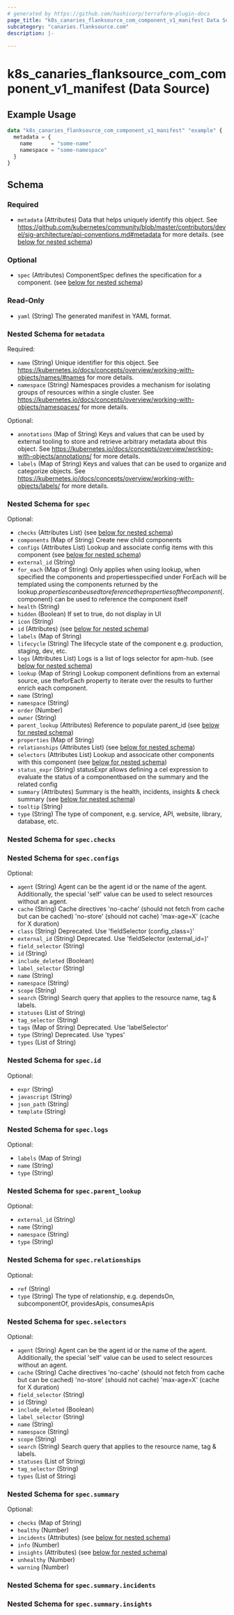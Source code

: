 ```yaml
---
# generated by https://github.com/hashicorp/terraform-plugin-docs
page_title: "k8s_canaries_flanksource_com_component_v1_manifest Data Source - terraform-provider-k8s"
subcategory: "canaries.flanksource.com"
description: |-
  
---
```


# k8s_canaries_flanksource_com_component_v1_manifest (Data Source)



## Example Usage

```terraform
data "k8s_canaries_flanksource_com_component_v1_manifest" "example" {
  metadata = {
    name      = "some-name"
    namespace = "some-namespace"
  }
}
```

<!-- schema generated by tfplugindocs -->
## Schema

### Required

- `metadata` (Attributes) Data that helps uniquely identify this object. See https://github.com/kubernetes/community/blob/master/contributors/devel/sig-architecture/api-conventions.md#metadata for more details. (see [below for nested schema](#nestedatt--metadata))

### Optional

- `spec` (Attributes) ComponentSpec defines the specification for a component. (see [below for nested schema](#nestedatt--spec))

### Read-Only

- `yaml` (String) The generated manifest in YAML format.

<a id="nestedatt--metadata"></a>
### Nested Schema for `metadata`

Required:

- `name` (String) Unique identifier for this object. See https://kubernetes.io/docs/concepts/overview/working-with-objects/names/#names for more details.
- `namespace` (String) Namespaces provides a mechanism for isolating groups of resources within a single cluster. See https://kubernetes.io/docs/concepts/overview/working-with-objects/namespaces/ for more details.

Optional:

- `annotations` (Map of String) Keys and values that can be used by external tooling to store and retrieve arbitrary metadata about this object. See https://kubernetes.io/docs/concepts/overview/working-with-objects/annotations/ for more details.
- `labels` (Map of String) Keys and values that can be used to organize and categorize objects. See https://kubernetes.io/docs/concepts/overview/working-with-objects/labels/ for more details.


<a id="nestedatt--spec"></a>
### Nested Schema for `spec`

Optional:

- `checks` (Attributes List) (see [below for nested schema](#nestedatt--spec--checks))
- `components` (Map of String) Create new child components
- `configs` (Attributes List) Lookup and associate config items with this component (see [below for nested schema](#nestedatt--spec--configs))
- `external_id` (String)
- `for_each` (Map of String) Only applies when using lookup, when specified the components and propertiesspecified under ForEach will be templated using the components returned by the lookup${.properties} can be used to reference the properties of the component${.component} can be used to reference the component itself
- `health` (String)
- `hidden` (Boolean) If set to true, do not display in UI
- `icon` (String)
- `id` (Attributes) (see [below for nested schema](#nestedatt--spec--id))
- `labels` (Map of String)
- `lifecycle` (String) The lifecycle state of the component e.g. production, staging, dev, etc.
- `logs` (Attributes List) Logs is a list of logs selector for apm-hub. (see [below for nested schema](#nestedatt--spec--logs))
- `lookup` (Map of String) Lookup component definitions from an external source, use theforEach property to iterate over the results to further enrich each component.
- `name` (String)
- `namespace` (String)
- `order` (Number)
- `owner` (String)
- `parent_lookup` (Attributes) Reference to populate parent_id (see [below for nested schema](#nestedatt--spec--parent_lookup))
- `properties` (Map of String)
- `relationships` (Attributes List) (see [below for nested schema](#nestedatt--spec--relationships))
- `selectors` (Attributes List) Lookup and associcate other components with this component (see [below for nested schema](#nestedatt--spec--selectors))
- `status_expr` (String) statusExpr allows defining a cel expression to evaluate the status of a componentbased on the summary and the related config
- `summary` (Attributes) Summary is the health, incidents, insights & check summary (see [below for nested schema](#nestedatt--spec--summary))
- `tooltip` (String)
- `type` (String) The type of component, e.g. service, API, website, library, database, etc.

<a id="nestedatt--spec--checks"></a>
### Nested Schema for `spec.checks`


<a id="nestedatt--spec--configs"></a>
### Nested Schema for `spec.configs`

Optional:

- `agent` (String) Agent can be the agent id or the name of the agent. Additionally, the special 'self' value can be used to select resources without an agent.
- `cache` (String) Cache directives 'no-cache' (should not fetch from cache but can be cached) 'no-store' (should not cache) 'max-age=X' (cache for X duration)
- `class` (String) Deprecated. Use 'fieldSelector (config_class=)'
- `external_id` (String) Deprecated. Use 'fieldSelector (external_id=)'
- `field_selector` (String)
- `id` (String)
- `include_deleted` (Boolean)
- `label_selector` (String)
- `name` (String)
- `namespace` (String)
- `scope` (String)
- `search` (String) Search query that applies to the resource name, tag & labels.
- `statuses` (List of String)
- `tag_selector` (String)
- `tags` (Map of String) Deprecated. Use 'labelSelector'
- `type` (String) Deprecated. Use 'types'
- `types` (List of String)


<a id="nestedatt--spec--id"></a>
### Nested Schema for `spec.id`

Optional:

- `expr` (String)
- `javascript` (String)
- `json_path` (String)
- `template` (String)


<a id="nestedatt--spec--logs"></a>
### Nested Schema for `spec.logs`

Optional:

- `labels` (Map of String)
- `name` (String)
- `type` (String)


<a id="nestedatt--spec--parent_lookup"></a>
### Nested Schema for `spec.parent_lookup`

Optional:

- `external_id` (String)
- `name` (String)
- `namespace` (String)
- `type` (String)


<a id="nestedatt--spec--relationships"></a>
### Nested Schema for `spec.relationships`

Optional:

- `ref` (String)
- `type` (String) The type of relationship, e.g. dependsOn, subcomponentOf, providesApis, consumesApis


<a id="nestedatt--spec--selectors"></a>
### Nested Schema for `spec.selectors`

Optional:

- `agent` (String) Agent can be the agent id or the name of the agent. Additionally, the special 'self' value can be used to select resources without an agent.
- `cache` (String) Cache directives 'no-cache' (should not fetch from cache but can be cached) 'no-store' (should not cache) 'max-age=X' (cache for X duration)
- `field_selector` (String)
- `id` (String)
- `include_deleted` (Boolean)
- `label_selector` (String)
- `name` (String)
- `namespace` (String)
- `scope` (String)
- `search` (String) Search query that applies to the resource name, tag & labels.
- `statuses` (List of String)
- `tag_selector` (String)
- `types` (List of String)


<a id="nestedatt--spec--summary"></a>
### Nested Schema for `spec.summary`

Optional:

- `checks` (Map of String)
- `healthy` (Number)
- `incidents` (Attributes) (see [below for nested schema](#nestedatt--spec--summary--incidents))
- `info` (Number)
- `insights` (Attributes) (see [below for nested schema](#nestedatt--spec--summary--insights))
- `unhealthy` (Number)
- `warning` (Number)

<a id="nestedatt--spec--summary--incidents"></a>
### Nested Schema for `spec.summary.incidents`


<a id="nestedatt--spec--summary--insights"></a>
### Nested Schema for `spec.summary.insights`

